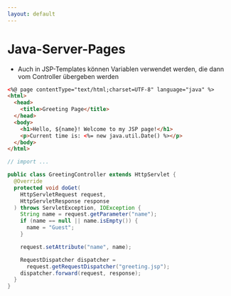 ```yaml
---
layout: default
---
```


<Footer
    text="☕️ Java-Web-Technologien"
/>

# Java-Server-Pages <SubHeading text="Kurzüberblick"/>

<div class="grid grid-cols-12 gap-6">
<div class="col-span-12">

- Auch in JSP-Templates können Variablen verwendet werden, die dann vom Controller übergeben werden

</div>
<div class="col-span-6">

```html
<%@ page contentType="text/html;charset=UTF-8" language="java" %>
<html>
  <head>
    <title>Greeting Page</title>
  </head>
  <body>
    <h1>Hello, ${name}! Welcome to my JSP page!</h1>
    <p>Current time is: <%= new java.util.Date() %></p>
  </body>
</html>
```

</div>
<div class="col-span-6">

```java
// import ...

public class GreetingController extends HttpServlet {
  @Override
  protected void doGet(
    HttpServletRequest request,
    HttpServletResponse response
  ) throws ServletException, IOException {
    String name = request.getParameter("name");
    if (name == null || name.isEmpty()) {
      name = "Guest";
    }

    request.setAttribute("name", name);

    RequestDispatcher dispatcher =
      request.getRequestDispatcher("greeting.jsp");
    dispatcher.forward(request, response);
  }
}
```

</div>
</div>

<!-- <PageNumber/> -->

